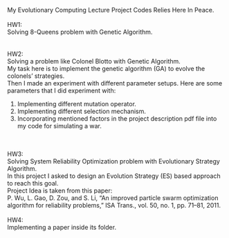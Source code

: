 My Evolutionary Computing Lecture Project Codes Relies Here In Peace.</br>
</br>
HW1:</br>
Solving 8-Queens problem with Genetic Algorithm.</br>
</br>
</br>
HW2:</br>
Solving a problem like Colonel Blotto with Genetic Algorithm.</br>
My task here is to implement the genetic algorithm (GA) to evolve the colonels’ strategies.</br>
Then I made an experiment with different parameter setups. Here are some parameters that I did experiment with:</br>
1. Implementing different mutation operator.</br>
2. Implementing different selection mechanism.</br>
3. Incorporating mentioned factors in the project description pdf file into my code for simulating a war.</br>
</br>
</br>
HW3:</br>
Solving System Reliability Optimization problem with Evolutionary Strategy Algorithm.</br>
In this project I asked to design an Evolution Strategy (ES) based approach to reach this goal.</br>
Project Idea is taken from this paper: </br>
P. Wu, L. Gao, D. Zou, and S. Li, “An improved particle swarm optimization algorithm for reliability problems,” ISA Trans., vol. 50, no. 1, pp. 71–81, 2011.
</br>
</br>
HW4:</br>
Implementing a paper inside its folder.</br>
